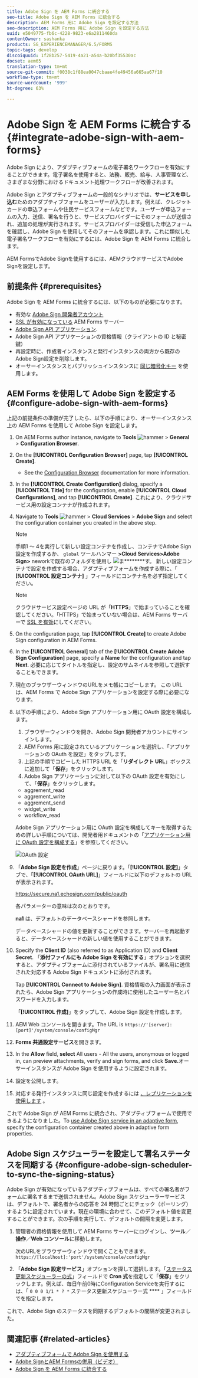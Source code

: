 ```yaml
---
title: Adobe Sign を AEM Forms に統合する
seo-title: Adobe Sign を AEM Forms に統合する
description: AEM Forms 用に Adobe Sign を設定する方法
seo-description: AEM Forms 用に Adobe Sign を設定する方法
uuid: e5049775-fb6c-4228-9823-e6a2811460da
contentOwner: sashanka
products: SG_EXPERIENCEMANAGER/6.5/FORMS
topic-tags: develop
discoiquuid: 1f28b257-5419-4a21-a54a-b20bf35530ac
docset: aem65
translation-type: tm+mt
source-git-commit: f0038c1f88ea0047cbaae4fe49456a665aa67f10
workflow-type: tm+mt
source-wordcount: '999'
ht-degree: 63%

---
```



# Adobe Sign を AEM Forms に統合する{#integrate-adobe-sign-with-aem-forms}

Adobe Sign により、アダプティブフォームの電子署名ワークフローを有効にすることができます。電子署名を使用すると、法務、販売、給与、人事管理など、さまざまな分野におけるドキュメント処理ワークフローが改善されます。

Adobe Sign とアダプティブフォームの一般的なシナリオでは、**サービスを申し込む**&#x200B;ためのアダプティブフォームをユーザーが入力します。例えば、クレジットカードの申込フォームや住民サービスフォームなどです。ユーザーが申込フォームの入力、送信、署名を行うと、サービスプロバイダーにそのフォームが送信され、追加の処理が実行されます。サービスプロバイダーは受信した申込フォームを確認し、Adobe Sign を使用してそのフォームを承認します。これに類似した電子署名ワークフローを有効にするには、Adobe Sign を AEM Forms に統合します。

AEM FormsでAdobe Signを使用するには、AEMクラウドサービスでAdobe Signを設定します。

## 前提条件 {#prerequisites}

Adobe Sign を AEM Forms に統合するには、以下のものが必要になります。

* 有効な [Adobe Sign 開発者アカウント](https://acrobat.adobe.com/jp/ja/why-adobe/developer-form.html)
* [SSL が有効になっている](/help/sites-administering/ssl-by-default.md) AEM Forms サーバー
* [Adobe Sign API アプリケーション](https://www.adobe.io/apis/documentcloud/sign/docs.html#!adobedocs/adobe-sign/master/gstarted/create_app.md).
* Adobe Sign API アプリケーションの資格情報（クライアントの ID と秘密鍵）
* 再設定時に、作成者インスタンスと発行インスタンスの両方から既存のAdobe Sign設定を削除します。
* オーサーインスタンスとパブリッシュインスタンスに [同じ暗号化キー](/help/sites-administering/security-checklist.md#make-sure-you-properly-replicate-encryption-keys-when-needed) を使用します。

## AEM Forms を使用して Adobe Sign を設定する {#configure-adobe-sign-with-aem-forms}

上記の前提条件の準備が完了したら、以下の手順により、オーサーインスタンス上の AEM Forms を使用して Adobe Sign を設定します。

1. On AEM Forms author instance, navigate to **Tools** ![hammer](assets/hammer.png) > **General** > **Configuration Browser**.
1. On the **[!UICONTROL Configuration Browser]** page, tap **[!UICONTROL Create]**.
   * See the [Configuration Browser](/help/sites-administering/configurations.md) documentation for more information.
1. In the **[!UICONTROL Create Configuration]** dialog, specify a **[!UICONTROL Title]** for the configuration, enable **[!UICONTROL Cloud Configurations]**, and tap **[!UICONTROL Create]**. これにより、クラウドサービス用の設定コンテナが作成されます。
1. Navigate to **Tools** ![hammer](assets/hammer.png) > **Cloud Services** > **Adobe Sign** and select the configuration container you created in the above step.

   >[!NOTE]
   >
   >手順1 ～ 4を実行して新しい設定コンテナを作成し、コンテナでAdobe Sign設定を作成するか、 `global` ツールハンマー **>Cloud Services>Adobe Sign>** neworkで既存のフォルダを使用し ![ま](assets/hammer.png)********&#x200B;す。 新しい設定コンテナで設定を作成する場合、アダプティブフォームを作成する際に、「 **[!UICONTROL 設定コンテナ]** 」フィールドにコンテナ名を必ず指定してください。

   >[!NOTE]
   クラウドサービス設定ページの URL が「**HTTPS**」で始まっていることを確認してください。「HTTPS」で始まっていない場合は、AEM Forms サーバーで [SSL を有効](/help/sites-administering/ssl-by-default.md)にしてください。

1. On the configuration page, tap **[!UICONTROL Create]** to create Adobe Sign configuration in AEM Forms.
1. In the **[!UICONTROL General]** tab of the **[!UICONTROL Create Adobe Sign Configuration]** page, specify a **Name** for the configuration and tap **Next**. 必要に応じてタイトルを指定し、設定のサムネイルを参照して選択することもできます。

1. 現在のブラウザーウィンドウのURLをメモ帳にコピーします。 この URL は、AEM Forms で Adobe Sign アプリケーションを設定する際に必要になります。

1. 以下の手順により、Adobe Sign アプリケーション用に OAuth 設定を構成します。

   1. ブラウザーウィンドウを開き、Adobe Sign 開発者アカウントにサインインします。
   1. AEM Forms 用に設定されているアプリケーションを選択し、「アプリケーションの OAuth を設定」をタップします。
   1. 上記の手順でコピーした HTTPS URL を「**リダイレクト URL**」ボックスに追加して「**保存**」をクリックします。
   1. Adobe Sign アプリケーションに対して以下の OAuth 設定を有効にして、「**保存**」をクリックします。
   * aggrement_read
   * aggrement_write
   * aggrement_send
   * widget_write
   * workflow_read

   Adobe Sign アプリケーション用に OAuth 設定を構成してキーを取得するための詳しい手順については、開発者用ドキュメントの「[アプリケーション用に OAuth 設定を構成する](https://www.adobe.io/apis/documentcloud/sign/docs.html#!adobedocs/adobe-sign/master/gstarted/configure_oauth.md)」を参照してください。

   ![OAuth 設定](assets/oauthconfig_new.png)

1. 「**Adobe Sign 設定を作成**」ページに戻ります。「**[!UICONTROL 設定]**」タブで、「**[!UICONTROL OAuth URL]**」フィールドに以下のデフォルトの URL が表示されます。

   https://secure.na1.echosign.com/public/oauth

   各パラメーターの意味は次のとおりです。

   **na1** は、デフォルトのデータベースシャードを参照します。

   データベースシャードの値を更新することができます。サーバーを再起動すると、データベースシャードの新しい値を使用することができます。

1. Specify the **Client ID** (also referred to as Application ID) and **Client Secret**. 「**添付ファイルにも Adobe Sign を有効にする**」オプションを選択すると、アダプティブフォームに添付されているファイルが、署名用に送信された対応する Adobe Sign ドキュメントに添付されます。

   Tap **[!UICONTROL Connect to Adobe Sign]**. 資格情報の入力画面が表示されたら、Adobe Sign アプリケーションの作成時に使用したユーザー名とパスワードを入力します。

   「**[!UICONTROL 作成]**」をタップして、Adobe Sign 設定を作成します。

1. AEM Web コンソールを開きます。The URL is `https://'[server]:[port]'/system/console/configMgr`
1. **Forms 共通設定サービス**&#x200B;を開きます。
1. In the **Allow** field, **select** All users - All the users, anonymous or logged in, can preview attachments, verify and sign forms, and click **Save.**&#x200B;オーサーインスタンスが Adobe Sign を使用するように設定されます。
1. 設定を公開します。
1. 対応する発行インスタンスに同じ設定を作成するには [、レプリケーションを使用します](https://docs.adobe.com/content/help/en/experience-manager-65/deploying/configuring/replication.html) 。

これで Adobe Sign が AEM Forms に統合され、アダプティブフォームで使用できるようになりました。To [use Adobe Sign service in an adaptive form](../../forms/using/working-with-adobe-sign.md#configure-adobe-sign-for-an-adaptive-form), specify the configuration container created above in adaptive form properties.



## Adobe Sign スケジューラーを設定して署名ステータスを同期する {#configure-adobe-sign-scheduler-to-sync-the-signing-status}

Adobe Sign が有効になっているアダプティブフォームは、すべての署名者がフォームに署名するまで送信されません。Adobe Sign スケジューラーサービスは、デフォルトで、署名者からの応答を 24 時間ごとにチェック（ポーリング）するように設定されています。現在の環境に合わせて、このデフォルト値を変更することができます。次の手順を実行して、デフォルトの間隔を変更します。

1. 管理者の資格情報を使用して AEM Forms サーバーにログインし、**ツール**／**操作**／**Web コンソール**&#x200B;に移動します。

   次のURLをブラウザーウィンドウで開くこともできます。
   `https://[localhost]:'port'/system/console/configMgr`

1. 「**Adobe Sign 設定サービス**」オプションを探して選択します。「[ステータス更新スケジューラーの式](https://en.wikipedia.org/wiki/Cron#CRON_expression)」フィールドで **Cron 式**&#x200B;を指定して「**保存**」をクリックします。例えば、毎日午前0時にConfiguration Serviceを実行するには、「 `0 0 0 1/1 * ? *` ステータス更新スケジューラー式 **** 」フィールドでを指定します。

これで、Adobe Sign のステータスを同期するデフォルトの間隔が変更されました。

## 関連記事 {#related-articles}

* [アダプティブフォームで Adobe Sign を使用する](../../forms/using/working-with-adobe-sign.md)
* [Adobe SignとAEM Formsの併用（ビデオ）](https://helpx.adobe.com/experience-manager/kt/forms/using/adobe-sign-integration-feature-video.html)
* [Adobe Sign を AEM Forms に統合する](../../forms/using/adobe-sign-integration-adaptive-forms.md)

